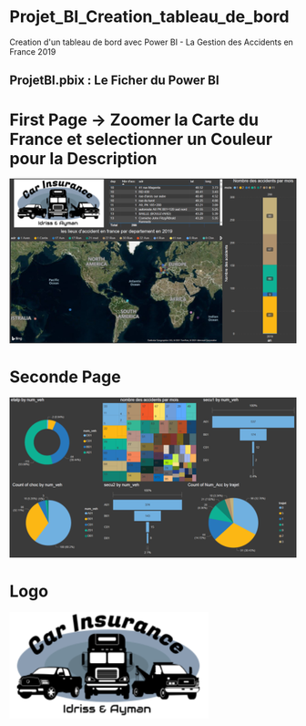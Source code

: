 # Projet_BI_Creation_tableau_de_bord
Creation d'un tableau de bord avec Power BI - La Gestion des Accidents en France 2019

## ProjetBI.pbix : Le Ficher du Power BI

# First Page -> Zoomer la Carte du France et selectionner un Couleur pour la Description 
![](1.PNG)

# Seconde Page
![](2.PNG)

# Logo
![](Logo.PNG)
